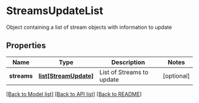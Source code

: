 # StreamsUpdateList

Object containing a list of stream objects with information to update
## Properties
Name | Type | Description | Notes
------------ | ------------- | ------------- | -------------
**streams** | [**list[StreamUpdate]**](StreamUpdate.md) | List of Streams to update | [optional]

[[Back to Model list]](../README.md#documentation-for-models) [[Back to API list]](../README.md#documentation-for-api-endpoints) [[Back to README]](../README.md)


